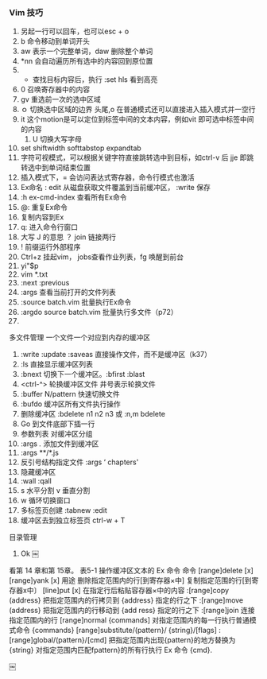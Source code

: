 ### Vim 技巧

1.  另起一行可以回车，也可以esc + o
2.   b 命令移动到单词开头
3.  aw 表示一个完整单词，daw 删除整个单词
4.  *nn 会自动遍历所有选中的内容回到原位置
5.  * 查找目标内容后，执行 :set hls 看到高亮
6. <ctrl-r>0 召唤寄存器中的内容
8. gv 重选前一次的选中区域
9. ｏ 切换选中区域的边界 头尾,o 在普通模式还可以直接进入插入模式并一空行
10. it 这个motion是可以定位到标签中间的文本内容，例如vit 即可选中标签中间的内容
    1. U 切换大写字母
11. set shiftwidth  softtabstop expandtab
12. 字符可视模式，可以根据关键字符直接跳转选中到目标，如ctrl-v 后 jje 即跳转选中到单词结束位置
13. 插入模式下，<ctrl-r>= 会访问表达式寄存器，命令行模式也激活
14. Ex命名 : edit 从磁盘获取文件覆盖到当前缓冲区，  :write 保存
15. :h ex-cmd-index 查看所有Ex命令
16. @: 重复Ex命令
17. <ctrl-r><ctrl-w> 复制内容到Ex
18.  q: 进入命令行窗口
19.  大写  J 的意思 ？ join 链接两行
20.  ! 前缀运行外部程序
21.  Ctrl+z 挂起vim， jobs查看作业列表，fg 唤醒到前台
22. yi"$p 
23. vim *.txt 
24.  :next :previous 
25.  :args 查看当前打开的文件列表
26.  :source batch.vim 批量执行Ex命令
27.  :argdo  source batch.vim 批量执行多文件（p72）
28.   


多文件管理
一个文件一个对应到内存的缓冲区
1. :write :update :saveas  直接操作文件，而不是缓冲区（k37）
2.  :ls 直接显示缓冲区列表
3.   :bnext 切换下一个缓冲区。:bfirst   :blast 
4.   <ctrl-^> 轮换缓冲区文件 井号表示轮换文件
5.   :buffer N/pattern 快速切换文件
6.  :bufdo 缓冲区所有文件执行操作
7.  删除缓冲区 :bdelete n1 n2 n3 或 :n,m bdelete 
8. Go 到文件底部下插一行
9.  参数列表 对缓冲区分组 
10.  :args *.*   添加文件到缓冲区
11.  :args **/*.js
12.  反引号结构指定文件 :args ‘ chapters'
13.  隐藏缓冲区
14.  :wall  :qall 
15.  <ctrl-w>s   水平分割  <ctrl-w>v 垂直分割
16.   <ctrl-w>w 循环切换窗口
17.  多标签页创建 :tabnew :edit 
18.  缓冲区去到独立标签页 ctrl-w + T


目录管理



1. Ok
￼



看第 14 章和第 15章。
表5-1 操作缓冲区文本的 Ex 命令
命令
[range]delete [x]
[range]yank [x]
用途
删除指定范围内的行[到寄存器×中]
复制指定范围的行[到寄存器x中〕
[line]put [x]
在指定行后粘贴容存器×中的内容
:[range]copy (address}
把指定范围内的行拷贝到 {address} 指定的行之下
:[range]move (address}
把指定范围内的行移动到 {add ress} 指定的行之下
:[range]join
连接指定范围内的行
[range]normal {commands]
对指定范围内的每一行执行普通模式命令 {commands}
[range]substitute/(pattern}/
{string}/[flags]
:[range]global/(pattern}/[cmd]
把指定范围内出现{pattern}的地方替换为{string}
对指定范围内匹配fpattern}的所有行执行 Ex 命令
{cmd}.


￼

